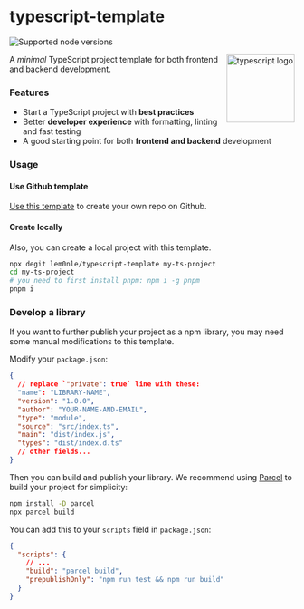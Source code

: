 # typescript-template

![Supported node versions](https://img.shields.io/node/v/husky)

<img align="right" src="https://upload.wikimedia.org/wikipedia/commons/thumb/4/4c/Typescript_logo_2020.svg/1200px-Typescript_logo_2020.svg.png" height="120px" alt="typescript logo">

A _minimal_ TypeScript project template for both frontend and backend development.

### Features

- Start a TypeScript project with **best practices**
- Better **developer experience** with formatting, linting and fast testing
- A good starting point for both **frontend and backend** development

### Usage

#### Use Github template

[Use this template](https://github.com/lem0nle/typescript-template/generate) to create your own repo on Github.

#### Create locally

Also, you can create a local project with this template.

```bash
npx degit lem0nle/typescript-template my-ts-project
cd my-ts-project
# you need to first install pnpm: npm i -g pnpm
pnpm i
```

### Develop a library

If you want to further publish your project as a npm library, you may need some manual modifications to this template.

Modify your `package.json`:

```json
{
  // replace `"private": true` line with these:
  "name": "LIBRARY-NAME",
  "version": "1.0.0",
  "author": "YOUR-NAME-AND-EMAIL",
  "type": "module",
  "source": "src/index.ts",
  "main": "dist/index.js",
  "types": "dist/index.d.ts"
  // other fields...
}
```

Then you can build and publish your library. We recommend using [Parcel](https://parceljs.org/getting-started/library/) to build your project for simplicity:

```bash
npm install -D parcel
npx parcel build
```

You can add this to your `scripts` field in `package.json`:

```json
{
  "scripts": {
    // ...
    "build": "parcel build",
    "prepublishOnly": "npm run test && npm run build"
  }
}
```
